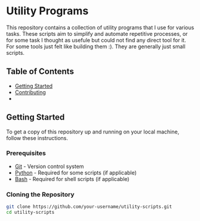 # Utility Programs

This repository contains a collection of utility programs that I use for various tasks. These scripts aim to simplify and automate repetitive processes, or for some task I thought as usefule but could not find any direct tool for it. For some tools just felt like building them :). They are generally just small scripts.

## Table of Contents

- [Getting Started](#getting-started)
- [Contributing](#contributing)
- 
## Getting Started

To get a copy of this repository up and running on your local machine, follow these instructions.

### Prerequisites

- [Git](https://git-scm.com/) - Version control system
- [Python](https://www.python.org/) - Required for some scripts (if applicable)
- [Bash](https://www.gnu.org/software/bash/) - Required for shell scripts (if applicable)

### Cloning the Repository

```bash
git clone https://github.com/your-username/utility-scripts.git
cd utility-scripts
```